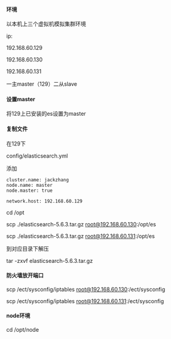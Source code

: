 #### 环境

以本机上三个虚拟机模拟集群环境

ip:

192.168.60.129 

192.168.60.130 

192.168.60.131

一主master（129）二从slave

#### 设置master

将129上已安装的es设置为master


#### 复制文件

在129下

config/elasticsearch.yml

添加

````
cluster.name: jackzhang
node.name: master
node.master: true

network.host: 192.168.60.129
````



cd /opt

scp ./elasticsearch-5.6.3.tar.gz root@192.168.60.130:/opt/es

scp ./elasticsearch-5.6.3.tar.gz root@192.168.60.131:/opt/es

到对应目录下解压

tar -zxvf elasticsearch-5.6.3.tar.gz

#### 防火墙放开端口

scp /ect/sysconfig/iptables root@192.168.60.130:/ect/sysconfig

scp /ect/sysconfig/iptables root@192.168.60.131:/ect/sysconfig




#### node环境

cd /opt/node

